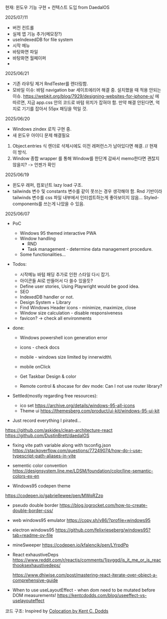 현재: 윈도우 기능 구현 + 컨텍스트 도입 from DaedalOS

2025/07/11

- 버전 컨트롤
- 실제 앱 기능 추가(메모장?)
- useIndexedDB for file system
- 시작 메뉴
- 바탕화면 파일
- 바탕화면 월페이퍼
-

2025/06/21

- 기존 라우팅 제거 RndTester를 렌더링함.
- 모바일 이슈: 바텀 navigation bar 세이프에리어 해결 중. 설치했을 때 적용 안되는 이슈.
  https://webkit.org/blog/7929/designing-websites-for-iphone-x/
  에 따르면, 지금 app.css 안의 코드로 바텀 위치가 잡혀야 함. 만약 해결 안된다면, 억지로 기기를 잡아서 55px 패딩을 먹일 것.

2025/06/20

- Windows zindex 로직 구현 중.
- 새 윈도우 아이디 문제 해결필요

1.  Object.entries 식 렌더로 삭제시에도 이전 레퍼런스가 남아있다면 해결. // 현재 이 방식.
2.  Window 종합 wrapper 를 통해 Window를 한단계 감싸서 memo한다면 괜찮지 않을지? -> 언젠가 확인

2025/06/19

- 윈도우 래퍼, 컴포넌트 lazy load 구조.
- tailwinds 변수 및 constants 변수를 같이 못쓰는 경우 생각해야 함. Rnd 기반이라 tailwinds 변수를 css 파일 내부에서 인터셉트하는게 좋아보이지 않음... Styled-components를 쓰는게 나았을 수 있음.

2025/06/07

- PoC

  - Windows 95 themed interactive PWA
  - Window handling
    - RND
    - Task management - determine data management procedure.
  - Some functionalities...

- Todos:

  - 시작메뉴 바텀 패딩 추가로 인한 스타일 다시 잡기.
  - 아이콘들 AI로 만들어서 다 쓸수 있을듯?
  - Define user stories, Using Playwright would be good idea.
  - SEO
  - IndexedDB handler or not.
  - Design System + Library
  - Find Windows Header icons - minimize, maximize, close
  - Window size calculation - disable responsiveness
  - favicon? -> check all environments

- done:

  - Windows powershell icon generation error
  - icons - check docs
  - mobile - windows size limited by innerwidth\
  - mobile onClick

  - Get Taskbar Design & color
  - Remote control & shocase for dev mode: Can I not use router library?

- Settled(mostly regarding free resources):

  - ico set https://archive.org/details/windows-95-all-icons
  - Theme ui
    https://themesberg.com/product/ui-kit/windows-95-ui-kit

- Just record everything I pirated...

https://github.com/askides/clean-architecture-react
https://github.com/DustinBrett/daedalOS

- fixing vite path variable along with tsconfig.json
  https://stackoverflow.com/questions/77249074/how-do-i-use-typescript-path-aliases-in-vite

- sementic color convention
  https://designsystem.line.me/LDSM/foundation/color/line-semantic-colors-ex-en

- Windows95 codepen theme

https://codepen.io/gabriellewee/pen/MWqRZzp

- pseudo double border
  https://blog.logrocket.com/how-to-create-double-border-css/

- web windows95 emulator
  https://copy.sh/v86/?profile=windows95

- electron windows95
  https://github.com/felixrieseberg/windows95?tab=readme-ov-file

- mineSweeper
  https://codepen.io/kfalencik/pen/LYrpdPp

- React exhaustiveDeps
  https://www.reddit.com/r/reactjs/comments/1jsvggd/is_it_me_or_is_reacthooksexhaustivedeps/

  https://www.dhiwise.com/post/mastering-react-iterate-over-object-a-comprehensive-guide

- When to use useLayoutEffect - when dom need to be mutated before DOM measurements!
  https://kentcdodds.com/blog/useeffect-vs-uselayouteffect

코드 구조:
Inspired by [Colocation by Kent C. Dodds](https://kentcdodds.com/blog/colocation)
